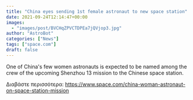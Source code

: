 ```yaml
---
title: "China eyes sending 1st female astronaut to new space station"
date: 2021-09-24T12:14:47+00:00
images:
  - "images/post/BVCHqZPVCTDPEa7jQVjop3.jpg"
author: "AstroBot"
categories: ["News"]
tags: ["space.com"]
draft: false
---
```


One of China's few women astronauts is expected to be named among the crew of the upcoming Shenzhou 13 mission to the Chinese space station. 

Διαβάστε περισσότερα: https://www.space.com/china-woman-astronaut-on-space-station-mission
